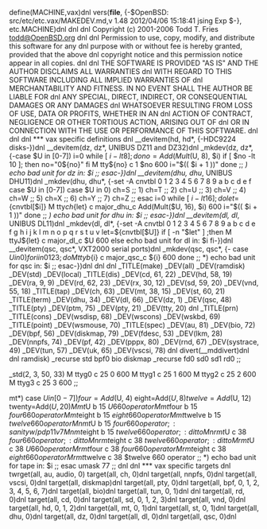define(MACHINE,vax)dnl
vers(__file__,
	{-$OpenBSD: src/etc/etc.vax/MAKEDEV.md,v 1.48 2012/04/06 15:18:41 jsing Exp $-},
etc.MACHINE)dnl
dnl
dnl Copyright (c) 2001-2006 Todd T. Fries <todd@OpenBSD.org>
dnl
dnl Permission to use, copy, modify, and distribute this software for any
dnl purpose with or without fee is hereby granted, provided that the above
dnl copyright notice and this permission notice appear in all copies.
dnl
dnl THE SOFTWARE IS PROVIDED "AS IS" AND THE AUTHOR DISCLAIMS ALL WARRANTIES
dnl WITH REGARD TO THIS SOFTWARE INCLUDING ALL IMPLIED WARRANTIES OF
dnl MERCHANTABILITY AND FITNESS. IN NO EVENT SHALL THE AUTHOR BE LIABLE FOR
dnl ANY SPECIAL, DIRECT, INDIRECT, OR CONSEQUENTIAL DAMAGES OR ANY DAMAGES
dnl WHATSOEVER RESULTING FROM LOSS OF USE, DATA OR PROFITS, WHETHER IN AN
dnl ACTION OF CONTRACT, NEGLIGENCE OR OTHER TORTIOUS ACTION, ARISING OUT OF
dnl OR IN CONNECTION WITH THE USE OR PERFORMANCE OF THIS SOFTWARE.
dnl
dnl
dnl *** vax specific definitions
dnl
__devitem(hd, hd*, {-HDC9224 disks-})dnl
__devitem(dz, dz*, UNIBUS DZ11 and DZ32)dnl
_mkdev(dz, dz*,
{-case $U in
	[0-7])
		i=0
		while [ $i -lt 8 ]; do
			no=Add(Mult($U, 8), $i)
			if [ $no -lt 10 ]; then
				no="0${no}"
			fi
			M tty${no} c 1 $no 600
			i="$(( $i + 1 ))"
		done
	;;
	*)
		echo bad unit for dz in: $i
		;;
	esac-})dnl
__devitem(dhu, dhu*, UNIBUS DHU11)dnl
_mkdev(dhu, dhu*,
{-set -A cnvtbl 0 1 2 3 4 5 6 7 8 9 a b c d e f
	case $U in
	[0-7])
		case $U in
		0) ch=S ;; 1) ch=T ;; 2) ch=U ;; 3) ch=V ;;
		4) ch=W ;; 5) ch=X ;; 6) ch=Y ;; 7) ch=Z ;;
		esac
		i=0
		while [ $i -lt 16 ]; do
			let=${cnvtbl[$i]}
			M tty${ch}${let} c major_dhu_c Add(Mult($U, 16), $i) 600
			i="$(( $i + 1 ))"
		done
	;;
	*)
		echo bad unit for dhu in: $i
	;;
	esac-})dnl
__devitem(dl, dl*, UNIBUS DL11)dnl
_mkdev(dl, dl*,
{-set -A cnvtbl 0 1 2 3 4 5 6 7 8 9 a b c d e f g h i j k l m n o p q r s t u v
	let=${cnvtbl[$U]}
	if [ -n "$let" ] ;then
		M ttyJ${let} c major_dl_c $U 600
	else
		echo bad unit for dl in: $i
	fi-})dnl
__devitem(qsc, qsc*, VXT2000 serial ports)dnl
_mkdev(qsc, qsc*,
{-
	case $U in
	0)
		for i in 0 1 2 3; do
			M ttyb${i} c major_qsc_c ${i} 600
		done
	;;
	*)
		echo bad unit for qsc in: $i
	;;
	esac-})dnl
dnl
dnl
_TITLE(make)
_DEV(all)
_DEV(ramdisk)
_DEV(std)
_DEV(local)
_TITLE(dis)
_DEV(cd, 61, 22)
_DEV(hd, 58, 19)
_DEV(ra, 9, 9)
_DEV(rd, 62, 23)
_DEV(rx, 30, 12)
_DEV(sd, 59, 20)
_DEV(vnd, 55, 18)
_TITLE(tap)
_DEV(ch, 63)
_DEV(mt, 38, 15)
_DEV(st, 60, 21)
_TITLE(term)
_DEV(dhu, 34)
_DEV(dl, 66)
_DEV(dz, 1)
_DEV(qsc, 48)
_TITLE(pty)
_DEV(ptm, 75)
_DEV(pty, 21)
_DEV(tty, 20)
dnl _TITLE(prn)
_TITLE(cons)
_DEV(wsdisp, 68)
_DEV(wscons)
_DEV(wskbd, 69)
_TITLE(point)
_DEV(wsmouse, 70)
_TITLE(spec)
_DEV(au, 81)
_DEV(bio, 72)
_DEV(bpf, 56)
_DEV(diskmap, 79)
_DEV(fdesc, 53)
_DEV(lkm, 28)
_DEV(nnpfs, 74)
_DEV(pf, 42)
_DEV(pppx, 80)
_DEV(rnd, 67)
_DEV(systrace, 49)
_DEV(tun, 57)
_DEV(uk, 65)
_DEV(vscsi, 78)
dnl
divert(__mddivert)dnl
dnl
ramdisk)
	_recurse std bpf0 bio diskmap
	_recurse fd0 sd0 sd1 rd0
	;;

_std(2, 3, 50, 33)
	M ttyg0		c 25 0 600
	M ttyg1		c 25 1 600
	M ttyg2		c 25 2 600
	M ttyg3		c 25 3 600
	;;

mt*)
	case $U in
	[0-7])
		four=Add($U, 4)
		eight=Add($U, 8)
		twelve=Add($U, 12)
		twenty=Add($U, 20)
		M mt$U		b 15 $U	660 operator
		M mt$four	b 15 $four	660 operator
		M mt$eight	b 15 $eight	660 operator
		M mt$twelve	b 15 $twelve	660 operator
		M nmt$U		b 15 $four	660 operator;: sanity w/pdp11 v7
		M nmt$eight	b 15 $twelve	660 operator;: ditto
		M nrmt$U	c 38 $four	660 operator;: ditto
		M nrmt$eight	c 38 $twelve	660 operator;: ditto
		M rmt$U		c 38 $U		660 operator
		M rmt$four	c 38 $four	660 operator
		M rmt$eight	c 38 $eight	660 operator
		M rmt$twelve	c 38 $twelve	660 operator
		;;
	*)
		echo bad unit for tape in: $i
		;;
	esac
	umask 77
	;;
dnl
dnl *** vax specific targets
dnl
twrget(all, au, audio, 0)
target(all, ch, 0)dnl
target(all, nnpfs, 0)dnl
target(all, vscsi, 0)dnl
target(all, diskmap)dnl
target(all, pty, 0)dnl
target(all, bpf, 0, 1, 2, 3, 4, 5, 6, 7)dnl
target(all, bio)dnl
target(all, tun, 0, 1)dnl
dnl target(all, rd, 0)dnl
target(all, cd, 0)dnl
target(all, sd, 0, 1, 2, 3)dnl
target(all, vnd, 0)dnl
target(all, hd, 0, 1, 2)dnl
target(all, mt, 0, 1)dnl
target(all, st, 0, 1)dnl
target(all, dhu, 0)dnl
target(all, dz, 0)dnl
target(all, dl, 0)dnl
target(all, qsc, 0)dnl
